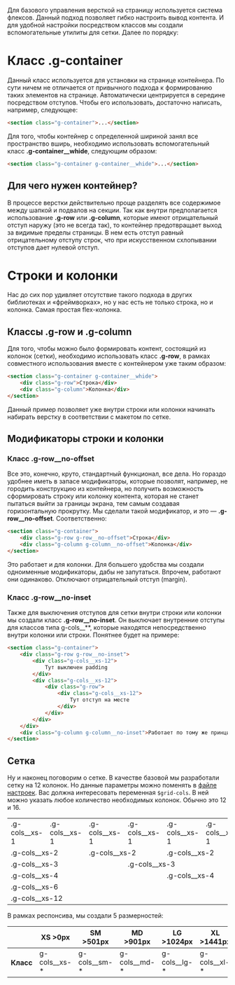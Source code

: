 Для базового управления версткой на страницу используется система флексов. Данный подход позволяет гибко настроить вывод контента. И для удобной настройки посредством классов мы создали вспомогательные утилиты для сетки. Далее по порядку:
# Класс .g-container
Данный класс используется для установки на странице контейнера. По сути ничем не отличается от привычного подхода к формированию таких элементов на странице. Автоматически центрируется в середине посредством отступов.
Чтобы его использовать, достаточно написать, например, следующее:
```html
<section class="g-container">...</section>
```
Для того, чтобы контейнер с определенной шириной занял все пространство вширь, необходимо использовать вспомогательный класс **.g-container__whide**, следующим образом:
```html
<section class="g-container g-container__whide">...</section>
```
## Для чего нужен контейнер?
В процессе верстки действительно проще разделять все содержимое между шапкой и подвалов на секции. Так как внутри предполагается использование **.g-row** или **.g-column**, которые имеют отрицательный отступ наружу (это не всегда так), то контейнер предотвращает выход за видимые пределы страницы. В нем есть отступ равный отрицательному отступу строк, что при искусственном схлопывании отступов дает нулевой отступ.
# Строки и колонки
Нас до сих пор удивляет отсутствие такого подхода в других библиотеках и «фреймворках», но у нас есть не только строка, но и колонка. Самая простая flex-колонка.
## Классы .g-row и .g-column
Для того, чтобы можно было формировать контент, состоящий из колонок (сетки), необходимо использовать класс **.g-row**, в рамках совместного использования вместе с контейнером уже таким образом:
```html
<section class="g-container g-container__whide">
    <div class="g-row">Строка</div>
    <div class="g-column">Колонка</div>
</section>
```
Данный пример позволяет уже внутри строки или колонки начинать набирать верстку в соответствии с макетом по сетке.
## Модификаторы строки и колонки
### Класс .g-row__no-offset
Все это, конечно, круто, стандартный функционал, все дела. Но гораздо удобнее иметь в запасе модификаторы, которые позволят, например, не городить конструкцию из контейнера, но получить возможность сформировать строку или колонку контента, которая не станет пытаться выйти за границы экрана, тем самым создавая горизонтальную прокрутку. Мы сделали такой модификатор, и это — **.g-row__no-offset**. Соответственно:
```html
<section class="g-container">
    <div class="g-row g-row__no-offset">Строка</div>
    <div class="g-column g-column__no-offset">Колонка</div>
</section>
```
Это работает и для колонки. Для большего удобства мы создали одноименные модификаторы, дабы не запутаться. Впрочем, работают они одинаково. Отключают отрицательный отступ (margin).
### Класс .g-row__no-inset
Также для выключения отступов для сетки внутри строки или колонки мы создали класс **.g-row__no-inset**. Он выключает внутренние отступы для классов типа g-cols__**, которые находятся непосредственно внутри колонки или строки. Понятнее будет на примере:
```html
<section class="g-container">
    <div class="g-row g-row__no-inset">
        <div class="g-cols__xs-12">
            Тут выключен padding
        </div>
        <div class="g-cols__xs-12">
            <div class="g-row">
                <div class="g-cols__xs-12">
                    Тут отступ на месте
                </div>
            </div>
        </div>
    </div>
    <div class="g-column g-column__no-inset">Работает по тому же принципу, что и .g-row__no-inset</div>
</section>
```
## Сетка
Ну и наконец поговорим о сетке. В качестве базовой мы разработали сетку на 12 колонок. Но данные параметры можно поменять в [файле настроек](https://github.com/devamstudio/fa-kit/blob/master/dev/variables.sass). Вас должна интересовать переменная `$grid-cols`. В ней можно указать любое количество необходимых колонок. Обычно это 12 и 16.
<table>
	<tr>
		<td>.g-cols__xs-1</td>
		<td>.g-cols__xs-1</td>
		<td>.g-cols__xs-1</td>
		<td>.g-cols__xs-1</td>
		<td>.g-cols__xs-1</td>
		<td>.g-cols__xs-1</td>
		<td>.g-cols__xs-1</td>
		<td>.g-cols__xs-1</td>
		<td>.g-cols__xs-1</td>
		<td>.g-cols__xs-1</td>
		<td>.g-cols__xs-1</td>
		<td>.g-cols__xs-1</td>
	</tr>
	<tr>
		<td colspan="2">.g-cols__xs-2</td>
		<td colspan="2">.g-cols__xs-2</td>
		<td colspan="2">.g-cols__xs-2</td>
		<td colspan="2">.g-cols__xs-2</td>
		<td colspan="2">.g-cols__xs-2</td>
		<td colspan="2">.g-cols__xs-2</td>
	</tr>
	<tr>
		<td colspan="3">.g-cols__xs-3</td>
		<td colspan="3">.g-cols__xs-3</td>
		<td colspan="3">.g-cols__xs-3</td>
		<td colspan="3">.g-cols__xs-3</td>
	</tr>
	<tr>
		<td colspan="4">.g-cols__xs-4</td>
		<td colspan="4">.g-cols__xs-4</td>
		<td colspan="4">.g-cols__xs-4</td>
	</tr>
	<tr>
		<td colspan="6">.g-cols__xs-6</td>
		<td colspan="6">.g-cols__xs-6</td>
	</tr>
	<tr>
		<td colspan="12">.g-cols__xs-12</td>
	</tr>
</table>

В рамках респонсива, мы создали 5 размерностей:

<table>
	<thead>
		<tr>
			<th></th>
			<th>XS >0px</th>
			<th>SM >501px</th>
			<th>MD >901px</th>
			<th>LG >1024px</th>
			<th>XL >1441px</th>
		</tr>
	</thead>
	<tr>
		<th scope="col">Класс</th>
		<td>g-cols__xs-*</td>
		<td>g-cols__sm-*</td>
		<td>g-cols__md-*</td>
		<td>g-cols__lg-*</td>
		<td>g-cols__xl-*</td>
	</tr>
</table>